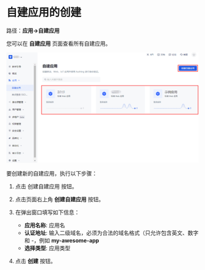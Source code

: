 # 自建应用的创建

<LastUpdated/>

路径：**应用->自建应用**

您可以在 **自建应用** 页面查看所有自建应用。

<img src="./images/create-app-overview.png" alt="drawing"/>

要创建新的自建应用，执行以下步骤：

1. 点击 创建自建应用 按钮。

2. 点击页面右上角 **创建自建应用** 按钮。

3. 在弹出窗口填写如下信息：
    - **应用名称**: 应用名
    - **认证地址**: 输入二级域名，必须为合法的域名格式（只允许包含英文、数字和 -，例如 **my-awesome-app**
    - **选择类型**: 应用类型

4. 点击 **创建** 按钮。
